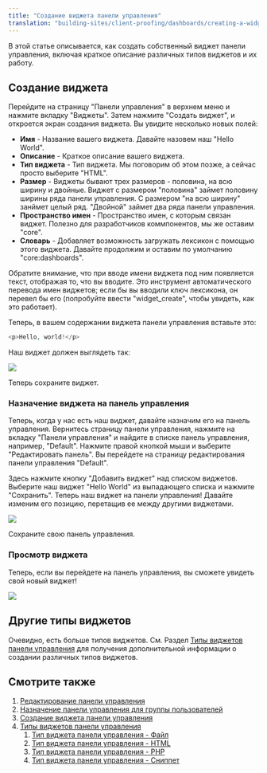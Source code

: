 ```yaml
---
title: "Создание виджета панели управления"
translation: "building-sites/client-proofing/dashboards/creating-a-widget"
---
```


В этой статье описывается, как создать собственный виджет панели управления, включая краткое описание различных типов виджетов и их работу.

## Создание виджета

Перейдите на страницу "Панели управления" в верхнем меню и нажмите вкладку "Виджеты". Затем нажмите "Создать виджет", и откроется экран создания виджета. Вы увидите несколько новых полей:

- **Имя** - Название вашего виджета. Давайте назовем наш "Hello World".
- **Описание** - Краткое описание вашего виджета.
- **Тип виджета** - Тип виджета. Мы поговорим об этом позже, а сейчас просто выберите "HTML".
- **Размер** - Виджеты бывают трех размеров - половина, на всю ширину и двойные. Виджет с размером "половина" займет половину ширины ряда панели управления. С размером "на всю ширину" занймет целый ряд. "Двойной" займет два ряда панели управления.
- **Пространство имен** - Пространство имен, с которым связан виджет. Полезно для разработчиков коммпонентов, мы же оставим "core".
- **Словарь** - Добавляет возможность загружать лексикон с помощью этого виджета. Давайте продолжим и оставим по умолчанию "core:dashboards".

Обратите внимание, что при вводе имени виджета под ним появляется текст, отображая то, что вы вводите. Это инструмент автоматического перевода имен виджетов; если бы вы вводили ключ лексикона, он перевел бы его (попробуйте ввести "widget_create", чтобы увидеть, как это работает).

Теперь, в вашем содержании виджета панели управления вставьте это:

```php
<p>Hello, world!</p>
```

Наш виджет должен выглядеть так:

![](/2.x/en/building-sites/client-proofing/dashboards/dashboard-create1.png)

Теперь сохраните виджет.

### Назначение виджета на панель управления

Теперь, когда у нас есть наш виджет, давайте назначим его на панель управления.
Вернитесь страницу панели управления, нажмите на вкладку "Панели управления" и найдите в списке панель управления, например, "Default". Нажмите правой кнопкой мыши и выберите "Редактировать панель". Вы перейдете на страницу редактирования панели управления "Default".

Здесь нажмите кнопку "Добавить виджет" над списком виджетов. Выберите наш виджет "Hello World" из выпадающего списка и нажмите "Сохранить". Теперь наш виджет на панели управления! Давайте изменим его позицию, перетащив ее между другими виджетами.

![](/2.x/en/building-sites/client-proofing/dashboards/dashboard-create2.png)

Сохраните свою панель управления.

### Просмотр виджета

Теперь, если вы перейдете на панель управления, вы сможете увидеть свой новый виджет!

![](/2.x/en/building-sites/client-proofing/dashboards/dashboard-create3.png)

## Другие типы виджетов

Очевидно, есть больше типов виджетов. См. Раздел [Типы виджетов панели управления](building-sites/client-proofing/dashboards/widget-types "Типы виджетов панели управления") для получения дополнительной информации о создании различных типов виджетов.

## Смотрите также

1. [Редактирование панели управления](building-sites/client-proofing/dashboards/managing)
2. [Назначение панели управления для группы пользователей](building-sites/client-proofing/dashboards/usergroups)
3. [Создание виджета панели управления](building-sites/client-proofing/dashboards/creating-a-widget)
4. [Типы виджетов панели управления](building-sites/client-proofing/dashboards/widget-types)
    1. [Тип виджета панели управления - Файл](building-sites/client-proofing/dashboards/widget-types/file)
    2. [Тип виджета панели управления - HTML](building-sites/client-proofing/dashboards/widget-types/html)
    3. [Тип виджета панели управления - PHP](building-sites/client-proofing/dashboards/widget-types/inline-php)
    4. [Тип виджета панели управления - Сниппет](building-sites/client-proofing/dashboards/widget-types/snippet)
